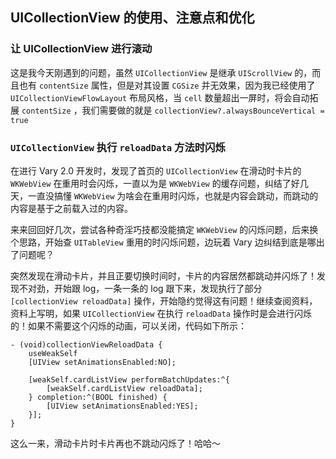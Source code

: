 ## UICollectionView 的使用、注意点和优化

### 让 UICollectionView 进行滚动
这是我今天刚遇到的问题，虽然 `UICollectionView` 是继承 `UIScrollView` 的，而且也有 `contentSize` 属性，但是对其设置 `CGSize` 并无效果，因为我已经使用了 `UICollectionViewFlowLayout` 布局风格，当 `cell` 数量超出一屏时，将会自动拓展 `contentSize` ，我们需要做的就是 `collectionView?.alwaysBounceVertical = true` 

### `UICollectionView` 执行 `reloadData` 方法时闪烁
在进行 Vary 2.0 开发时，发现了首页的 `UICollectionView` 在滑动时卡片的 `WKWebView` 在重用时会闪烁，一直以为是 `WKWebView` 的缓存问题，纠结了好几天，一直没搞懂 `WKWebView` 为啥会在重用时闪烁，也就是内容会跳动，而跳动的内容是基于之前载入过的内容。

来来回回好几次，尝试各种奇淫巧技都没能搞定 `WKWebView` 的闪烁问题，后来换个思路，开始查 `UITableView` 重用的时闪烁问题，边玩着 Vary 边纠结到底是哪出了问题呢？

突然发现在滑动卡片，并且正要切换时间时，卡片的内容居然都跳动并闪烁了！发现不对劲，开始跟 log，一条一条的 log 跟下来，发现执行了部分 `[collectionView reloadData]` 操作，开始隐约觉得这有问题！继续查阅资料，资料上写明，如果 `UICollectionView` 在执行 `reloadData` 操作时是会进行闪烁的！如果不需要这个闪烁的动画，可以关闭，代码如下所示：

```Objc
- (void)collectionViewReloadData {
    useWeakSelf
    [UIView setAnimationsEnabled:NO];
    
    [weakSelf.cardListView performBatchUpdates:^{
        [weakSelf.cardListView reloadData];
    } completion:^(BOOL finished) {
        [UIView setAnimationsEnabled:YES];
    }];
}
```

这么一来，滑动卡片时卡片再也不跳动闪烁了！哈哈～
